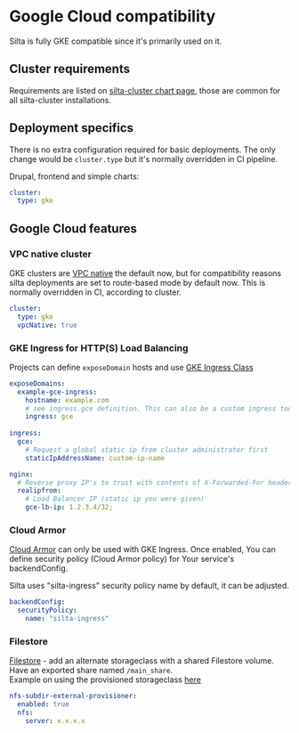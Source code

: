 # Google Cloud compatibility

Silta is fully GKE compatible since it's primarily used on it.

## Cluster requirements

Requirements are listed on [silta-cluster chart page](https://github.com/wunderio/charts/tree/master/silta-cluster#requirements), those are common for all silta-cluster installations. 

## Deployment specifics

There is no extra configuration required for basic deployments. The only change would be `cluster.type` but it's normally overridden in CI pipeline.

Drupal, frontend and simple charts:
```yaml
cluster:
  type: gke
```

## Google Cloud features 

### VPC native cluster

GKE clusters are [VPC native](https://cloud.google.com/kubernetes-engine/docs/concepts/alias-ips) the default now, but for compatibility reasons silta deployments are set to route-based mode by default now. This is normally overridden in CI, according to cluster.

```yaml
cluster:
  type: gke
  vpcNative: true
```

### GKE Ingress for HTTP(S) Load Balancing

Projects can define `exposeDomain` hosts and use [GKE Ingress Class](https://cloud.google.com/kubernetes-engine/docs/concepts/ingress)
```yaml
exposeDomains:
  example-gce-ingress:
    hostname: example.com
    # see ingress.gce definition. This can also be a custom ingress too.
    ingress: gce
    
ingress:
  gce:
    # Request a global static ip from cluster administrator first
    staticIpAddressName: custom-ip-name

nginx:
  # Reverse proxy IP's to trust with contents of X-Forwarded-For header 
  realipfrom: 
    # Load Balancer IP (static ip you were given)
    gce-lb-ip: 1.2.3.4/32;
```

### Cloud Armor

[Cloud Armor](https://cloud.google.com/kubernetes-engine/docs/how-to/ingress-features#cloud_armor) can only be used with GKE Ingress. Once enabled, You can define security policy (Cloud Armor policy) for Your service's backendConfig.

Silta uses "silta-ingress" security policy name by default, it can be adjusted.

```yaml
backendConfig:
  securityPolicy:
    name: "silta-ingress"
```
### Filestore

[Filestore](https://cloud.google.com/filestore) - add an alternate storageclass with a shared Filestore volume.<br/>
Have an exported share named `/main_share`.<br/>
Example on using the provisioned storageclass [here](storage_migration.md)

```yaml
nfs-subdir-external-provisioner:
  enabled: true
  nfs:
    server: x.x.x.x
```